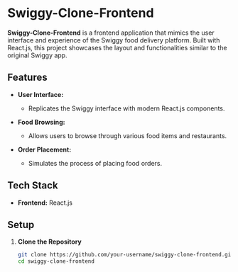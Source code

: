 # Swiggy-Clone-Frontend

**Swiggy-Clone-Frontend** is a frontend application that mimics the user interface and experience of the Swiggy food delivery platform. Built with React.js, this project showcases the layout and functionalities similar to the original Swiggy app.

## Features

- **User Interface:**
  - Replicates the Swiggy interface with modern React.js components.

- **Food Browsing:**
  - Allows users to browse through various food items and restaurants.

- **Order Placement:**
  - Simulates the process of placing food orders.

## Tech Stack

- **Frontend:** React.js

## Setup

1. **Clone the Repository**

   ```bash
   git clone https://github.com/your-username/swiggy-clone-frontend.git
   cd swiggy-clone-frontend
